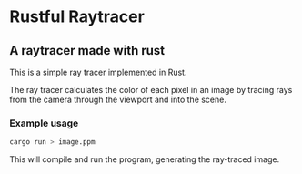 
# Rustful Raytracer

## A raytracer made with rust

This is a simple ray tracer implemented in Rust.

The ray tracer calculates the color of each pixel in an image by tracing rays from the camera through the viewport and into the scene.

### Example usage

```bash
cargo run > image.ppm
```

This will compile and run the program, generating the ray-traced image.
